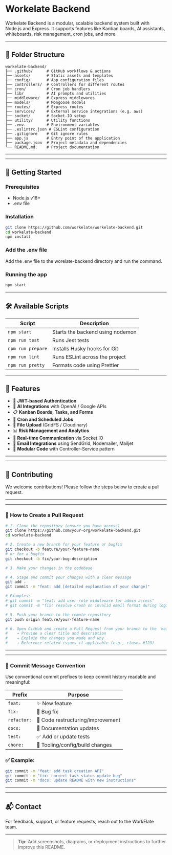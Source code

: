 # Workelate Backend

Workelate Backend is a modular, scalable backend system built with Node.js and Express. It supports features like Kanban boards, AI assistants, whiteboards, risk management, cron jobs, and more.

---

## 📁 Folder Structure
```
workelate-backend/
├── .github/      # GitHub workflows & actions
├── assets/       # Static assets and templates
├── config/       # App configuration files
├── controllers/  # Controllers for different routes
├── cron/         # Cron job handlers
├── lib/          # AI prompts and utilities
├── middleware/   # Express middlewares
├── models/       # Mongoose models
├── routes/       # Express routes
├── services/     # External service integrations (e.g. aws)
├── socket/       # Socket.IO setup
├── utility/      # Utility functions
├── .env.         # Environment variables
├── .eslintrc.json # ESLint configuration
├── .gitignore    # Git ignore rules
├── app.js        # Entry point of the application
├── package.json  # Project metadata and dependencies
└── README.md.    # Project documentation
```
---

---

## 🚀 Getting Started

### Prerequisites

- Node.js v18+
- .env file

### Installation

```bash
git clone https://github.com/workelate/workelate-backend.git
cd workelate-backend
npm install
```
### Add the .env file
Add the .env file to the worelate-backend directory and run the command.
### Running the app
```bash
npm start
```
---
## 🛠️ Available Scripts

| Script            | Description                            |
|-------------------|----------------------------------------|
| `npm start`       | Starts the backend using nodemon       |
| `npm run test`    | Runs Jest tests                        |
| `npm run prepare` | Installs Husky hooks for Git           |
| `npm run lint`    | Runs ESLint across the project         |
| `npm run pretty`  | Formats code using Prettier            |

---

## 🧠 Features

- 🔐 **JWT-based Authentication**
- 🧠 **AI Integrations** with OpenAI / Google APIs
- 📋 **Kanban Boards, Tasks, and Forms**
- 📅 **Cron and Scheduled Jobs**
- 📁 **File Upload** (GridFS / Cloudinary)
- 📊 **Risk Management and Analytics**
- 💬 **Real-time Communication** via Socket.IO
- 📨 **Email Integrations** using SendGrid, Nodemailer, Mailjet
- 🔧 **Modular Code** with Controller-Service pattern

---
---
## 🤝 Contributing

We welcome contributions! Please follow the steps below to create a pull request.

---
---
### 📌 How to Create a Pull Request

```bash
# 1. Clone the repository (ensure you have access)
git clone https://github.com/your-org/workelate-backend.git
cd workelate-backend

# 2. Create a new branch for your feature or bugfix
git checkout -b feature/your-feature-name
# or for a bugfix
git checkout -b fix/your-bug-description

# 3. Make your changes in the codebase

# 4. Stage and commit your changes with a clear message
git add .
git commit -m "feat: add [detailed explanation of your change]"

# Examples:
# git commit -m "feat: add user role middleware for admin access"
# git commit -m "fix: resolve crash on invalid email format during login"

# 5. Push your branch to the remote repository
git push origin feature/your-feature-name

# 6. Open GitHub and create a Pull Request from your branch to the `main` branch
#    → Provide a clear title and description
#    → Explain the changes you made and why
#    → Reference related issues if applicable (e.g., closes #123)
```
---
---
### 📝 Commit Message Convention

Use conventional commit prefixes to keep commit history readable and meaningful:

| Prefix     | Purpose                             |
|------------|-------------------------------------|
| `feat:`    | ✨ New feature                       |
| `fix:`     | 🐛 Bug fix                          |
| `refactor:`| 🧹 Code restructuring/improvement   |
| `docs:`    | 📝 Documentation updates            |
| `test:`    | ✅ Add or update tests              |
| `chore:`   | 🔧 Tooling/config/build changes     |


### ✅ Example:
```bash
git commit -m "feat: add task creation API"
git commit -m "fix: correct task status update bug"
git commit -m "docs: update README with new instructions"
```
---
---
## 📬 Contact

For feedback, support, or feature requests, reach out to the WorkElate team.

---

> **Tip:** Add screenshots, diagrams, or deployment instructions to further improve this README.
